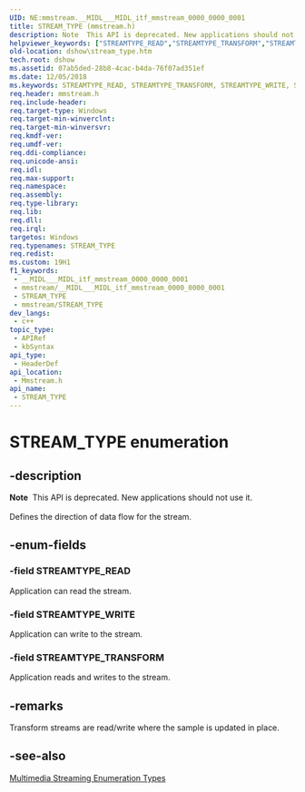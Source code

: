 ```yaml
---
UID: NE:mmstream.__MIDL___MIDL_itf_mmstream_0000_0000_0001
title: STREAM_TYPE (mmstream.h)
description: Note  This API is deprecated. New applications should not use it. Defines the direction of data flow for the stream.
helpviewer_keywords: ["STREAMTYPE_READ","STREAMTYPE_TRANSFORM","STREAMTYPE_WRITE","STREAM_TYPE","STREAM_TYPE enumeration [DirectShow]","dshow.stream_type","mmstream/STREAMTYPE_READ","mmstream/STREAMTYPE_TRANSFORM","mmstream/STREAMTYPE_WRITE","mmstream/STREAM_TYPE"]
old-location: dshow\stream_type.htm
tech.root: dshow
ms.assetid: 07ab5ded-28b8-4cac-b4da-76f07ad351ef
ms.date: 12/05/2018
ms.keywords: STREAMTYPE_READ, STREAMTYPE_TRANSFORM, STREAMTYPE_WRITE, STREAM_TYPE, STREAM_TYPE enumeration [DirectShow], dshow.stream_type, mmstream/STREAMTYPE_READ, mmstream/STREAMTYPE_TRANSFORM, mmstream/STREAMTYPE_WRITE, mmstream/STREAM_TYPE
req.header: mmstream.h
req.include-header: 
req.target-type: Windows
req.target-min-winverclnt: 
req.target-min-winversvr: 
req.kmdf-ver: 
req.umdf-ver: 
req.ddi-compliance: 
req.unicode-ansi: 
req.idl: 
req.max-support: 
req.namespace: 
req.assembly: 
req.type-library: 
req.lib: 
req.dll: 
req.irql: 
targetos: Windows
req.typenames: STREAM_TYPE
req.redist: 
ms.custom: 19H1
f1_keywords:
 - __MIDL___MIDL_itf_mmstream_0000_0000_0001
 - mmstream/__MIDL___MIDL_itf_mmstream_0000_0000_0001
 - STREAM_TYPE
 - mmstream/STREAM_TYPE
dev_langs:
 - c++
topic_type:
 - APIRef
 - kbSyntax
api_type:
 - HeaderDef
api_location:
 - Mmstream.h
api_name:
 - STREAM_TYPE
---
```


# STREAM_TYPE enumeration


## -description

<div class="alert"><b>Note</b>  This API is deprecated. New applications should not use it.</div>
<div> </div>
Defines the direction of data flow for the stream.

## -enum-fields

### -field STREAMTYPE_READ

Application can read the stream.

### -field STREAMTYPE_WRITE

Application can write to the stream.

### -field STREAMTYPE_TRANSFORM

Application reads and writes to the stream.

## -remarks

Transform streams are read/write where the sample is updated in place.

## -see-also

<a href="https://docs.microsoft.com/windows/desktop/DirectShow/multimedia-streaming-types">Multimedia Streaming Enumeration Types</a>

